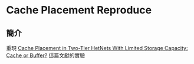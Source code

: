 # Cache Placement Reproduce
## 簡介
重現 [Cache Placement in Two-Tier HetNets With Limited Storage Capacity: Cache or Buffer?](https://ieeexplore.ieee.org/document/8382257) 這篇文獻的實驗
